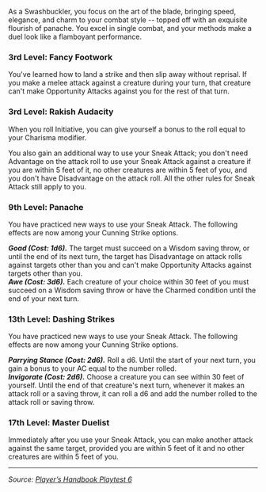 As a Swashbuckler, you focus on the art of the blade, bringing speed, elegance, and charm to your combat style -- topped off with an exquisite flourish of panache. You excel in single combat, and your methods make a duel look like a flamboyant performance.

### 3rd Level: Fancy Footwork

You've learned how to land a strike and then slip away without reprisal. If you make a melee attack against a creature during your turn, that creature can't make Opportunity Attacks against you for the rest of that turn.

### 3rd Level: Rakish Audacity

When you roll Initiative, you can give yourself a bonus to the roll equal to your Charisma modifier.

You also gain an additional way to use your Sneak Attack; you don't need Advantage on the attack roll to use your Sneak Attack against a creature if you are within 5 feet of it, no other creatures are within 5 feet of you, and you don't have Disadvantage on the attack roll. All the other rules for Sneak Attack still apply to you.

### 9th Level: Panache

You have practiced new ways to use your Sneak Attack. The following effects are now among your Cunning Strike options.

***Goad (Cost: 1d6).*** The target must succeed on a Wisdom saving throw, or until the end of its next turn, the target has Disadvantage on attack rolls against targets other than you and can't make Opportunity Attacks against targets other than you.  
***Awe (Cost: 3d6).*** Each creature of your choice within 30 feet of you must succeed on a Wisdom saving throw or have the Charmed condition until the end of your next turn.

### 13th Level: Dashing Strikes

You have practiced new ways to use your Sneak Attack. The following effects are now among your Cunning Strike options.

***Parrying Stance (Cost: 2d6).*** Roll a d6. Until the start of your next turn, you gain a bonus to your AC equal to the number rolled.  
***Invigorate (Cost: 2d6).*** Choose a creature you can see within 30 feet of yourself. Until the end of that creature's next turn, whenever it makes an attack roll or a saving throw, it can roll a d6 and add the number rolled to the attack roll or saving throw.

### 17th Level: Master Duelist

Immediately after you use your Sneak Attack, you can make another attack against the same target, provided you are within 5 feet of it and no other creatures are within 5 feet of you.

----

_Source: [Player’s Handbook Playtest 6](https://www.dndbeyond.com/sources/ua/ph-playtest-6)_
